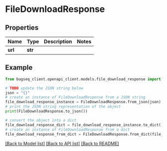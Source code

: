 # FileDownloadResponse


## Properties

Name | Type | Description | Notes
------------ | ------------- | ------------- | -------------
**url** | **str** |  | 

## Example

```python
from bugseq_client.openapi_client.models.file_download_response import FileDownloadResponse

# TODO update the JSON string below
json = "{}"
# create an instance of FileDownloadResponse from a JSON string
file_download_response_instance = FileDownloadResponse.from_json(json)
# print the JSON string representation of the object
print(FileDownloadResponse.to_json())

# convert the object into a dict
file_download_response_dict = file_download_response_instance.to_dict()
# create an instance of FileDownloadResponse from a dict
file_download_response_from_dict = FileDownloadResponse.from_dict(file_download_response_dict)
```
[[Back to Model list]](../README.md#documentation-for-models) [[Back to API list]](../README.md#documentation-for-api-endpoints) [[Back to README]](../README.md)


